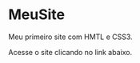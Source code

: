 # MeuSite
 Meu primeiro site com HMTL e CSS3.

<p>Acesse o site clicando no link abaixo.</p>
<a href="https://kavvoc.github.io/MeuSite/c%C3%B3digo/site.html">